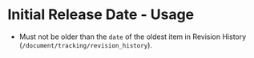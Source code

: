 # Initial Release Date - Usage

* Must not be older than the `date` of the oldest item in Revision History (`/document/tracking/revision_history`).
